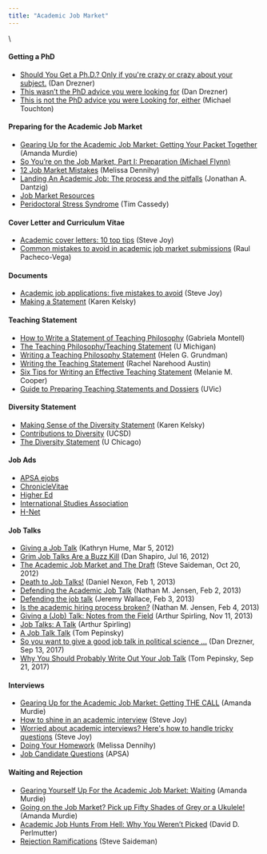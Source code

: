 ```yaml
---
title: "Academic Job Market"
---
```


\  

#### Getting a PhD

* [Should You Get a Ph.D.? Only if you're crazy or crazy about your subject.](http://foreignpolicy.com/2013/04/15/should-you-get-a-ph-d/) (Dan Drezner)
* [This wasn’t the PhD advice you were looking for](http://www.washingtonpost.com/posteverything/wp/2015/04/24/this-wasnt-the-phd-advice-you-were-looking-for/) (Dan Drezner)
* [This is not the PhD advice you were Looking for, either](http://quantitativepeace.com/blog/2015/04/this-is-not-the-phd-advice-you-were-looking-for-either.html) (Michael Touchton)

#### Preparing for the Academic Job Market

* [Gearing Up for the Academic Job Market: Getting Your Packet Together](http://duckofminerva.com/2015/08/gearing-up-for-the-academic-job-market-getting-your-packet-together.html) (Amanda Murdie)
* [So You’re on the Job Market, Part I: Preparation (Michael Flynn)](http://quantitativepeace.com/blog/2014/06/so-youre-on-the-job-market-part-i-preparation.html)
* [12 Job Market Mistakes](http://www.insidehighered.com/advice/2016/01/29/common-mistakes-academic-job-seekers-make-essay) (Melissa Dennihy)
* [Landing An Academic Job: The process and the pitfalls](http://dantzig.mechanical.illinois.edu/ACAJOB)  (Jonathan A. Dantzig)
* [Job Market Resources](http://www.saramitchell.org/jobmarket.html)
* [Peridoctoral Stress Syndrome](http://www.insidehighered.com/advice/2016/02/24/psychological-trauma-shifting-grad-student-job-seeker-essay) (Tim Cassedy)

#### Cover Letter and Curriculum Vitae

* [Academic cover letters: 10 top tips](http://www.theguardian.com/higher-education-network/blog/2013/nov/28/academic-cover-letters-10-tips) (Steve Joy)
* [Common mistakes to avoid in academic job market submissions](http://www.raulpacheco.org/2017/07/common-mistakes-to-avoid-in-academic-job-market-submissions/) (Raul Pacheco-Vega)

#### Documents

* [Academic job applications: five mistakes to avoid](http://www.theguardian.com/higher-education-network/2015/oct/26/academic-job-applications-five-mistakes-to-avoid) (Steve Joy)
* [Making a Statement](http://chroniclevitae.com/news/1619-making-a-statement) (Karen Kelsky)

#### Teaching Statement
    
* [How to Write a Statement of Teaching Philosophy](http://www.chronicle.com/article/How-to-Write-a-Statement-of/45133/) (Gabriela Montell)
* [The Teaching Philosophy/Teaching Statement](http://www.crlt.umich.edu/tstrategies/tstpts) (U Michigan)
* [Writing a Teaching Philosophy Statement](http://www.ams.orgams.org/notices/200611/comm-grundman.pdf) (Helen G. Grundman)
* [Writing the Teaching Statement](http://www.sciencemag.org/careers/2006/04/writing-teaching-statement) (Rachel Narehood Austin)
* [Six Tips for Writing an Effective Teaching Statement](http://www.acs.org/content/acs/en/education/students/graduate/six-tips-for-writing-an-effective-teaching-statement.html) (Melanie M. Cooper)
* [Guide to Preparing Teaching Statements and Dossiers](http://www.uvic.ca/learningandteaching/assets/docs/instructors/for-review/TA%20Professional%20Development%20and%20Information/Guide%20to%20Preparing%20Teaching%20Statements%20and%20Dossiers.pdf) (UVic)

#### Diversity Statement
    
* [Making Sense of the Diversity Statement](http://chroniclevitae.com/news/266-the-professor-is-in-making-sense-of-the-diversity-statement) (Karen Kelsky)
* [Contributions to Diversity](http://facultyexcellence.ucsd.edu/c2d/index.html) (UCSD)
* [The Diversity Statement](http://grad.uchicago.edu/sites/default/files/career-resources/DiversityStatement_Presentation.pdf) (U Chicago)

#### Job Ads

* [APSA ejobs](http://www.apsanet.org/eJobs)
* [ChronicleVitae](http://chroniclevitae.com/job_search?job_search%5Bposition_type%5D=82)
* [Higher Ed](http://www.higheredjobs.com/faculty/search.cfm?JobCat=90)
* [International Studies Association](http://www.isanet.org/Programs/Job-Board)
* [H-Net](http://www.h-net.org/jobs/job_browse.php)

#### Job Talks

* [Giving a Job Talk](http://www.insidehighered.com/advice/2012/03/05/essay-how-give-job-talk) (Kathryn Hume, Mar 5, 2012)
* [Grim Job Talks Are a Buzz Kill](http://www.chronicle.com/article/Grim-Job-Talks-Are-a-Buzz-Kill/132843/) (Dan Shapiro, Jul 16, 2012)
* [The Academic Job Market and The Draft](http://duckofminerva.dreamhosters.com/2012/10/the-academic-job-market-and-the-draft.html) (Steve Saideman, Oct 20, 2012)
* [Death to Job Talks!](http://duckofminerva.com/2013/02/repairing-the-broken-job-search-process.html) (Daniel Nexon, Feb 1, 2013)
* [Defending the Academic Job Talk](http://www.natemjensen.com/2014/09/09/blog-by-nate-archives-defending-the-academic-job-talk-feb-2-2013/) (Nathan M. Jensen, Feb 2, 2013)
* [Defending the job talk](http://scienceofpolitics.wordpress.com/2013/02/03/defending-the-job-talk/) (Jeremy Wallace, Feb 3, 2013)
* [Is the academic hiring process broken?](http://www.natemjensen.com/2014/09/09/blog-by-nate-archives-is-the-academic-hiring-process-broken-feb-4-2013/) (Nathan M. Jensen, Feb 4, 2013)
* [Giving a (Job) Talk: Notes from the Field](http://thepoliticalmethodologist.com/2013/11/11/giving-a-job-talk-notes-from-the-field/) (Arthur Spirling, Nov 11, 2013)
* [Job Talks: A Talk](http://www.nyu.edu/projects/spirling/documents/jobtalks2017.pdf) (Arthur Spirling)
* [A Job Talk Talk](http://tompepinsky.com/2017/09/11/a-revised-job-talk-talk/) (Tom Pepinsky)
* [So you want to give a good job talk in political science ...](http://www.washingtonpost.com/news/posteverything/wp/2017/09/13/so-you-want-to-give-a-good-job-talk-in-political-science/) (Dan Drezner, Sep 13, 2017)
* [Why You Should Probably Write Out Your Job Talk](http://tompepinsky.com/2017/09/21/why-you-should-probably-write-out-your-job-talk/) (Tom Pepinsky, Sep 21, 2017)

#### Interviews

* [Gearing Up for the Academic Job Market: Getting THE CALL](http://duckofminerva.com/2015/10/gearing-up-for-the-academic-job-market-getting-the-call.html) (Amanda Murdie)
* [How to shine in an academic interview](http://www.theguardian.com/higher-education-network/blog/2014/feb/07/prepare-academic-interviews-top-tips) (Steve Joy)
* [Worried about academic interviews? Here's how to handle tricky questions](http://www.theguardian.com/higher-education-network/2014/mar/06/universities-careers-tricky-academic-interviews-questions) (Steve Joy)
* [Doing Your Homework](http://www.insidehighered.com/advice/2015/06/24/essay-how-prepare-interview-academic-job) (Melissa Dennihy)
* [Job Candidate Questions](http://www.apsanet.org/CAREERS/Careers-In-Political-Science/Job-Candidate-Questions-JCQ-Program) (APSA)

#### Waiting and Rejection

* [Gearing Yourself Up For the Academic Job Market: Waiting](http://duckofminerva.com/2015/07/gearing-yourself-up-for-the-academic-job-market-waiting.html) (Amanda Murdie)
* [Going on the Job Market? Pick up Fifty Shades of Grey or a Ukulele!](http://duckofminerva.com/2013/03/going-on-the-job-market-pick-up-fifty-shades-of-grey-or-a-ukulele.html) (Amanda Murdie)
* [Academic Job Hunts From Hell: Why You Weren’t Picked](http://www.chronicle.com/article/Academic-Job-Hunts-From-Hell-/236635) (David D. Perlmutter)
* [Rejection Ramifications](http://saideman.blogspot.ca/2013/11/rejection-ramifications.html) (Steve Saideman)
